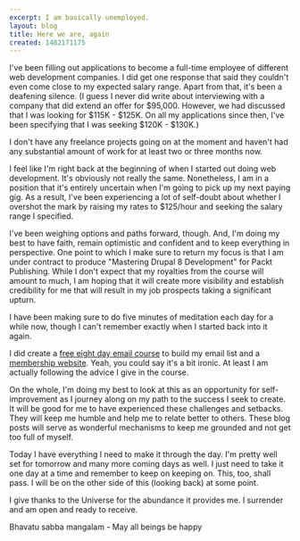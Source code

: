 ```yaml
---
excerpt: I am basically unemployed.
layout: blog
title: Here we are, again
created: 1482171175
---
```

<p>I've been filling out applications to become a full-time employee of different web development companies. I did get one response that said they couldn't even come close to my expected salary range. Apart from that, it's been a deafening silence. (I guess I never did write about interviewing with a company that did extend an offer for $95,000. However, we had discussed that I was looking for $115K - $125K. On all my applications since then, I've been specifying that I was seeking $120K - $130K.)</p><p>I don't have any freelance projects going on at the moment and haven't had any substantial amount of work for at least two or three months now.</p><p>I feel like I'm right back at the beginning of when I started out doing web development. It's obviously not really the same. Nonetheless, I am in a position that it's entirely uncertain when I'm going to pick up my next paying gig. As a result, I've been experiencing a lot of self-doubt about whether I overshot the mark by raising my rates to $125/hour and seeking the salary range I specified.</p><p>I've been weighing options and paths forward, though. And, I'm doing my best to have faith, remain optimistic and confident and to keep everything in perspective. One point to which I make sure to return my focus is that I am under contract to produce "Mastering Drupal 8 Development" for Packt Publishing. While I don't expect that my royalties from the course will amount to much, I am hoping that it will create more visibility and establish credibility for me that will result in my job prospects taking a significant upturn.</p><p>I have been making sure to do five minutes of meditation each day for a while now, though I can't remember exactly when I started back into it again.</p><p>I did create a <a href="https://www.howtobeasuccessfulwebdeveloper.com">free eight day email course</a> to build my email list and a <a href="https://forums.successfulwebdeveloper.com">membership website</a>. Yeah, you could say it's a bit ironic. At least I am actually following the advice I give in the course.</p><p>On the whole, I'm doing my best to look at this as an opportunity for self-improvement as I journey along on my path to the success I seek to create. It will be good for me to have experienced these challenges and setbacks. They will keep me humble and help me to relate better to others. These blog posts will serve as wonderful mechanisms to keep me grounded and not get too full of myself.</p><p>Today I have everything I need to make it through the day. I'm pretty well set for tomorrow and many more coming days as well. I just need to take it one day at a time and remember to keep on keeping on. This, too, shall pass. I will be on the other side of this (looking back) at some point.</p><p>I give thanks to the Universe for the abundance it provides me. I surrender and am open and ready to receive.</p><p>Bhavatu sabba mangalam - May all beings be happy</p>
